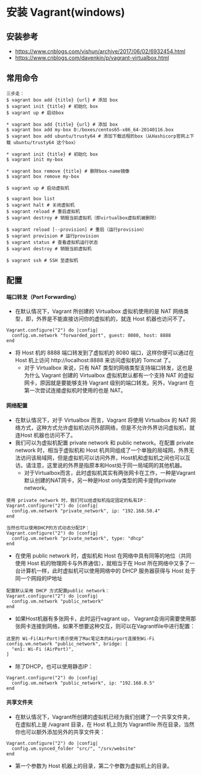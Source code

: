# 安装 Vagrant(windows)

## 安装参考
* https://www.cnblogs.com/vishun/archive/2017/06/02/6932454.html
* https://www.cnblogs.com/davenkin/p/vagrant-virtualbox.html

## 常用命令
```
三步走：
$ vagrant box add {title} {url} # 添加 box
$ vagrant init {title} # 初始化 box
$ vagrant up # 启动box
```

```
* vagrant box add {title} {url} # 添加 box
$ vagrant box add my-box D:/boxes/centos65-x86_64-20140116.box 
$ vagrant box add ubuntu/trusty64 # 添加下载远程的box（从Hashicorp官网上下载 ubuntu/trusty64 这个box）

* vagrant init {title} # 初始化 box
$ vagrant init my-box

* vagrant box remove {title} # 删除box-name镜像
$ vagrant box remove my-box

$ vagrant up # 启动虚拟机

$ vagrant box list
$ vagrant halt # 关闭虚拟机
$ vagrant reload # 重启虚拟机
$ vagrant destroy # 销毁当前虚拟机（即virtualbox虚拟机被删除）

$ vagrant reload [--provision] # 重启（运行provision）
$ vagrant provision # 运行provision
$ vagrant status # 查看虚拟机运行状态
$ vagrant destroy # 销毁当前虚拟机

$ vagrant ssh # SSH 至虚拟机
```

## 配置
#### 端口转发（Port Forwarding）
* 在默认情况下，Vagrant 所创建的 Virtualbox 虚拟机使用的是 NAT 网络类型，即，外界是不能直接访问你的虚拟机的，就连 Host 机器也访问不了。
```
Vagrant.configure("2") do |config|
  config.vm.network "forwarded_port", guest: 8080, host: 8888
end
```
* 将 Host 机的 8888 端口转发到了虚拟机的 8080 端口，这样你便可以通过在 Host 机上访问 http://localhost:8888 来访问虚拟机的 Tomcat 了。
  * 对于 Virtualbox 来说，只有 NAT 类型的网络类型支持端口转发，这也是为什么 Vagrant 创建的 Virtualbox 虚拟机默认都有一个支持 NAT 的虚拟网卡，原因就是要能够支持 Vagrant 级别的端口转发。另外，Vagrant 在第一次尝试连接虚拟机时使用的也是 NAT。

#### 网络配置
* 在默认情况下，对于 Virtualbox 而言，Vagrant 将使用 Virtualbox 的 NAT 网络方式，这种方式允许虚拟机访问外部网络，但是不允许外界访问虚拟机，就连Host 机器也访问不了。
* 我们可以为虚拟机配置 private network 和 public network。在配置 private network 时，相当于虚拟机和 Host 机共同组成了一个单独的局域网，外界无法访问该局域网，但是虚拟机可以访问外界，Host机和虚拟机之间也可以互访。请注意，这里说的外界是指原本和Host处于同一局域网的其他机器。
  * 对于Virtualbox而言，此时虚拟机其实有两张网卡在工作，一种是Vagrant默认创建的NAT网卡，另一种是Host only类型的网卡提供private network。
```
使用 private network 时，我们可以给虚拟机指定固定的私有IP：
Vagrant.configure("2") do |config|
  config.vm.network "private_network", ip: "192.168.50.4"
end

当然也可以使用DHCP的方式动态分配IP：
Vagrant.configure("2") do |config|
  config.vm.network "private_network", type: "dhcp"
end
```

* 在使用 public network 时，虚拟机和 Host 在网络中具有同等的地位（共同使用 Host 机的物理网卡与外界通信），就相当于在 Host 所在网络中又多了一台计算机一样，此时虚拟机可以使用网络中的 DHCP 服务器获得与 Host 处于同一个网段的IP地址
```
配置默认采用 DHCP 方式配置public network：
Vagrant.configure("2") do |config|
  config.vm.network "public_network"
end
```

* 如果Host机器有多张网卡，此时运行vagrant up， Vagrant会询问需要使用那张网卡连接到网络，如果不想要这种交互，则可以在Vagrantfile中进行配置：
```
这里的 Wi-Fi(AirPort)表示使用了Mac笔记本的Airport连接到Wi-Fi
config.vm.network "public_network", bridge: [
  "en1: Wi-Fi (AirPort)",
]
```

* 除了DHCP，也可以使用静态IP：
```
Vagrant.configure("2") do |config|
  config.vm.network "public_network", ip: "192.168.0.5"
end
```

#### 共享文件夹
* 在默认情况下，Vagrant所创建的虚拟机已经为我们创建了一个共享文件夹，在虚拟机上是 /vagrant 目录，在 Host 机上则为 Vagrantfile 所在目录，当然你也可以额外添加另外的共享文件夹：
```
Vagrant.configure("2") do |config|
  config.vm.synced_folder "src/", "/srv/website"
end
```
* 第一个参数为 Host 机器上的目录，第二个参数为虚拟机上的目录。

```
```

